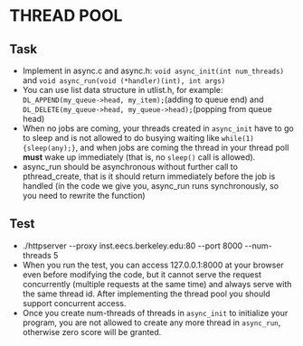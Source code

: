 # THREAD POOL

## Task
* Implement in async.c and async.h: ```void async_init(int num_threads)``` and ```void async_run(void (*handler)(int), int args)```
* You can use list data structure in utlist.h, for example: ```DL_APPEND(my_queue->head, my_item);```(adding to queue end) and  ```DL_DELETE(my_queue->head, my_queue->head);```(popping from queue head)
* When no jobs are coming, your threads created in ```async_init``` have to go to sleep and is not allowed to do busying waiting like ```while(1){sleep(any);}```, and when jobs are coming the thread in your thread poll **must** wake up immediately (that is, no ```sleep()``` call is allowed).
* async_run should be asynchronous without further call to pthread_create, that is it should return immediately before the job is handled (in the code we give you, async_run runs synchronously, so you need to rewrite the function)

## Test
* ./httpserver --proxy inst.eecs.berkeley.edu:80 --port 8000 --num-threads 5
* When you run the test, you can access 127.0.0.1:8000 at your browser even before modifying the code, but it cannot serve the request concurrently (multiple requests at the same time) and always serve with the same thread id. After implementing the thread pool you should support concurrent access.
* Once you create num-threads of threads in ```async_init``` to initialize your program, you are not allowed to create any more thread in ```async_run```, otherwise zero score will be granted.
